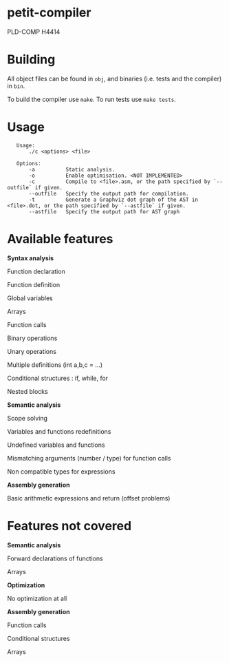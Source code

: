 # petit-compiler
PLD-COMP H4414

# Building
All object files can be found in `obj`, and binaries (i.e. tests and the compiler) in `bin`.


To build the compiler use `make`.
To run tests use `make tests`.


# Usage
```
   Usage:
       ./c <options> <file>

   Options:
       -a          Static analysis.
       -o          Enable optimisation. <NOT IMPLEMENTED>
       -c          Compile to <file>.asm, or the path specified by `--outfile` if given.
       --outfile   Specify the output path for compilation.
       -t          Generate a Graphviz dot graph of the AST in <file>.dot, or the path specified by `--astfile` if given.
       --astfile   Specify the output path for AST graph
```
# Available features
**Syntax analysis**

Function declaration

Function definition

Global variables

Arrays

Function calls

Binary operations

Unary operations

Multiple definitions (int a,b,c = ...)

Conditional structures : if, while, for

Nested blocks
   
**Semantic analysis**

Scope solving

Variables and functions redefinitions

Undefined variables and functions

Mismatching arguments (number / type) for function calls

Non compatible types for expressions
   
**Assembly generation**

Basic arithmetic expressions and return (offset problems)
   
# Features not covered
**Semantic analysis**

Forward declarations of functions

Arrays

**Optimization**

No optimization at all

**Assembly generation**

Function calls

Conditional structures

Arrays
